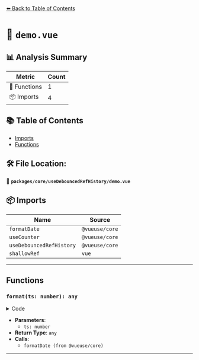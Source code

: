 [⬅️ Back to Table of Contents](../../../index.md)

# 📄 `demo.vue`

## 📊 Analysis Summary

| Metric | Count |
|--------|-------|
| 🔧 Functions | 1 |
| 📦 Imports | 4 |

## 📚 Table of Contents

- [Imports](#imports)
- [Functions](#functions)

## 🛠️ File Location:
📂 **`packages/core/useDebouncedRefHistory/demo.vue`**

## 📦 Imports

| Name | Source |
|------|--------|
| `formatDate` | `@vueuse/core` |
| `useCounter` | `@vueuse/core` |
| `useDebouncedRefHistory` | `@vueuse/core` |
| `shallowRef` | `vue` |


---

## Functions

### `format(ts: number): any`

<details><summary>Code</summary>

```ts
function format(ts: number) {
  return formatDate(new Date(ts), 'YYYY-MM-DD HH:mm:ss')
}
```
</details>

- **Parameters**:
  - `ts: number`
- **Return Type**: `any`
- **Calls**:
  - `formatDate (from @vueuse/core)`

---